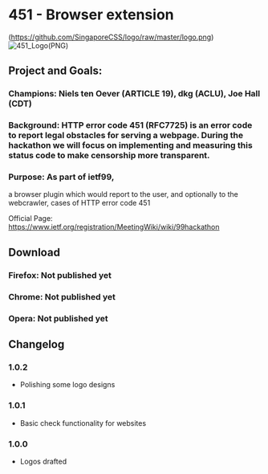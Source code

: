 # 451 - Browser extension
(https://github.com/SingaporeCSS/logo/raw/master/logo.png)
![451_Logo(PNG)](https://raw.githubusercontent.com/codarrenvelvindron/451/master/icons/icon_128.png)
## Project and Goals:
### Champions: Niels ten Oever (ARTICLE 19), dkg (ACLU), Joe Hall (CDT)
### Background: HTTP error code 451 (RFC7725) is an error code to report legal obstacles for serving a webpage. During the hackathon we will focus on implementing and measuring this status code to make censorship more transparent.
### Purpose: As part of ietf99,
a browser plugin which would report to the user, and optionally to the webcrawler, cases of HTTP error code 451

Official Page: https://www.ietf.org/registration/MeetingWiki/wiki/99hackathon

## Download
### Firefox: Not published yet
### Chrome: Not published yet
### Opera: Not published yet

## Changelog
### 1.0.2
* Polishing some logo designs

### 1.0.1 
* Basic check functionality for websites

### 1.0.0
* Logos drafted

